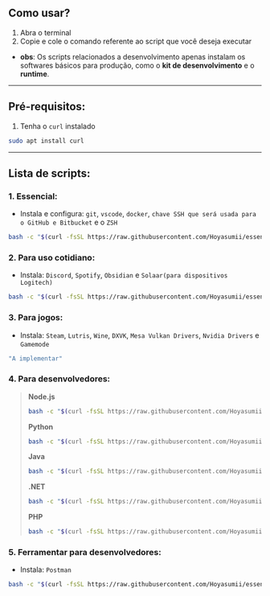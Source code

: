 ## Como usar?
1. Abra o terminal
2. Copie e cole o comando referente ao script que você deseja executar
- **obs**: Os scripts relacionados a desenvolvimento apenas instalam os softwares básicos para produção, como o **kit de desenvolvimento** e o **runtime**.
---
## Pré-requisitos:
1. Tenha o `curl` instalado
```bash
sudo apt install curl
```
---
## Lista de scripts:
### 1. Essencial:
- Instala e configura: `git`, `vscode`, `docker`, `chave SSH que será usada para o GitHub e Bitbucket` e o `ZSH`
```bash
bash -c "$(curl -fsSL https://raw.githubusercontent.com/Hoyasumii/essencial-ubuntu/main/base-install.sh)"
```
### 2. Para uso cotidiano:
- Instala: `Discord`, `Spotify`, `Obsidian` e `Solaar(para dispositivos Logitech)`
```bash
bash -c "$(curl -fsSL https://raw.githubusercontent.com/Hoyasumii/essencial-ubuntu/main/daily-use.sh)"
```
### 3. Para jogos:
- Instala: `Steam`, `Lutris`, `Wine`, `DXVK`, `Mesa Vulkan Drivers`, `Nvidia Drivers` e `Gamemode`
```bash
"A implementar"
```
### 4. Para desenvolvedores:
> **Node.js**
> ```bash
> bash -c "$(curl -fsSL https://raw.githubusercontent.com/Hoyasumii/essencial-ubuntu/main/development/install-node.sh)"
> ```
> **Python**
> ```bash
> bash -c "$(curl -fsSL https://raw.githubusercontent.com/Hoyasumii/essencial-ubuntu/main/development/install-python.sh)"
> ```
> **Java**
> ```bash
> bash -c "$(curl -fsSL https://raw.githubusercontent.com/Hoyasumii/essencial-ubuntu/main/development/install-java.sh)"
> ```
> **.NET**
> ```bash
> bash -c "$(curl -fsSL https://raw.githubusercontent.com/Hoyasumii/essencial-ubuntu/main/development/install-dotnet.sh)"
> ```
> **PHP**
> ```bash
> bash -c "$(curl -fsSL https://raw.githubusercontent.com/Hoyasumii/essencial-ubuntu/main/development/install-php.sh)"
> ```
### 5. Ferramentar para desenvolvedores:
- Instala: `Postman`
```bash
bash -c "$(curl -fsSL https://raw.githubusercontent.com/Hoyasumii/essencial-ubuntu/main/development/development-tools.sh)"
```